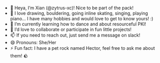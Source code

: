 - 👋 Heya, I’m Xian (@zytrus-xc)! Nice to be part of the pack!
- 👀 I love drawing, bouldering, going inline skating, singing, playing piano... I have many hobbies and would love to get to know yours! :)
- 🌱 I’m currently learning how to dance and about resourceful PKI!
- 💞️ I’d love to collaborate or participate in fun little projects!
- 📫 If you need to reach out, just send me a message on slack!
- 😄 Pronouns: She/Her
- ⚡ Fun fact: I have a pet rock named Hector, feel free to ask me about them! 🪨

<!---
zytrus-xc/zytrus-xc is a ✨ special ✨ repository because its `README.md` (this file) appears on your GitHub profile.
You can click the Preview link to take a look at your changes.
--->
